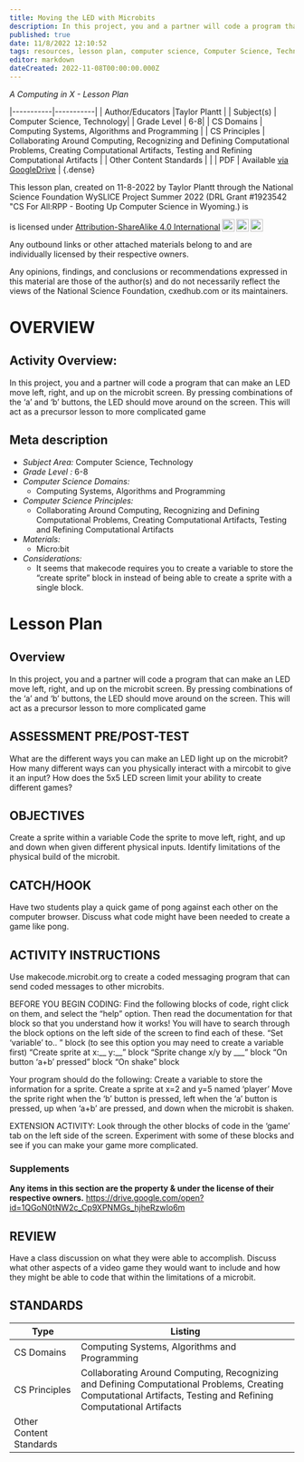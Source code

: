 ```yaml
---
title: Moving the LED with Microbits
description: In this project, you and a partner will code a program that can make an LED move left, right, and up on the microbit screen. By pressing combinations of the ‘a’ and ‘b’ buttons, the LED should move around on the screen. This will act as a precursor lesson to more complicated game
published: true
date: 11/8/2022 12:10:52
tags: resources, lesson plan, computer science, Computer Science, Technology 
editor: markdown
dateCreated: 2022-11-08T00:00:00.000Z
---
```

*A Computing in X - Lesson Plan*

|-----------|-----------|
| Author/Educators |Taylor Plantt |
| Subject(s) | Computer Science, Technology|
| Grade Level | 6-8|
| CS Domains | Computing Systems, Algorithms and Programming |
| CS Principles | Collaborating Around Computing, Recognizing and Defining Computational Problems, Creating Computational Artifacts, Testing and Refining Computational Artifacts |
| Other Content Standards |  | 
| PDF | Available [via GoogleDrive](https://drive.google.com/open?id=1OTmW9mI-KLT5Ip0vVmqtF29EncHYm_Hz) |
{.dense}






This lesson plan, created on 11-8-2022 by Taylor Plantt through the National Science Foundation WySLICE Project Summer 2022 (DRL Grant #1923542 "CS For All:RPP - Booting Up Computer Science in Wyoming.) is  <p xmlns:cc="http://creativecommons.org/ns#" >  is licensed under <a href="http://creativecommons.org/licenses/by-sa/4.0/?ref=chooser-v1" target="_blank" rel="license noopener noreferrer" style="display:inline-block;">Attribution-ShareAlike 4.0 International<img style="height:22px!important;margin-left:3px;vertical-align:text-bottom;" src="https://mirrors.creativecommons.org/presskit/icons/cc.svg?ref=chooser-v1"><img style="height:22px!important;margin-left:3px;vertical-align:text-bottom;" src="https://mirrors.creativecommons.org/presskit/icons/by.svg?ref=chooser-v1"><img style="height:22px!important;margin-left:3px;vertical-align:text-bottom;" src="https://mirrors.creativecommons.org/presskit/icons/sa.svg?ref=chooser-v1"></a></p>


Any outbound links or other attached materials belong to and are individually licensed by their respective owners. 


Any opinions, findings, and conclusions or recommendations expressed in this material are those of the author(s) and do not necessarily reflect the views of the National Science Foundation, cxedhub.com or its maintainers.


# OVERVIEW
## Activity Overview:  
In this project, you and a partner will code a program that can make an LED move left, right, and up on the microbit screen. By pressing combinations of the ‘a’ and ‘b’ buttons, the LED should move around on the screen. This will act as a precursor lesson to more complicated game
## Meta description
+ *Subject Area:* Computer Science, Technology 
+ *Grade Level :* 6-8 
+ *Computer Science Domains:*
   + Computing Systems, Algorithms and Programming
+ *Computer Science Principles:*
   + Collaborating Around Computing, Recognizing and Defining Computational Problems, Creating Computational Artifacts, Testing and Refining Computational Artifacts
+ *Materials:* 
   + Micro:bit
+ *Considerations:*
   + It seems that makecode requires you to create a variable to store the “create sprite” block in instead  of being able to create a sprite with a single block.


# Lesson Plan
## Overview
In this project, you and a partner will code a program that can make an LED move left, right, and up on the microbit screen. By pressing combinations of the ‘a’ and ‘b’ buttons, the LED should move around on the screen. This will act as a precursor lesson to more complicated game
## ASSESSMENT PRE/POST-TEST
What are the different ways you can make an LED light up on the microbit?
How many different ways can you physically interact with a mircobit to give it an input?
How does the 5x5 LED screen limit your ability to create different games?
## OBJECTIVES
Create a sprite within a variable
Code the sprite to move left, right, and up and down when given different physical inputs.
Identify limitations of the physical build of the microbit.


## CATCH/HOOK
Have two students play a quick game of pong against each other on the computer browser. Discuss what code might have been needed to create a game like pong.


## ACTIVITY INSTRUCTIONS
Use makecode.microbit.org to create a coded messaging program that can send coded messages to other microbits.


BEFORE YOU BEGIN CODING:
Find the following blocks of code, right click on them, and select the “help” option. Then read the documentation for that block so that you understand how it works! You will have to search through the block options on the left side of the screen to find each of these.
“Set ‘variable’ to.. ” block (to see this option you may need to create a variable first)
“Create sprite at x:__ y:__” block
“Sprite change x/y by ___” block
“On button ‘a+b’ pressed” block
“On shake” block


Your program should do the following:
Create a variable to store the information for a sprite.
Create a sprite at x=2 and y=5 named ‘player’
Move the sprite right when the ‘b’ button is pressed, left when the ‘a’ button is pressed, up when ‘a+b’ are pressed, and down when the microbit is shaken.


EXTENSION ACTIVITY: Look through the other blocks of code in the ‘game’ tab on the left side of the screen. Experiment with some of these blocks and see if you can make your game more complicated.


### Supplements
**Any items in this section are the property & under the license of their respective owners.**
https://drive.google.com/open?id=1QGoN0tNW2c_Cp9XPNMGs_hjheRzwIo6m




## REVIEW
Have a class discussion on what they were able to accomplish. Discuss what other aspects of a video game they would want to include and how they might be able to code that within the limitations of a microbit.
## STANDARDS        
| Type | Listing | 
|-----------|-----------|
| CS Domains  | Computing Systems, Algorithms and Programming|
| CS Principles   | Collaborating Around Computing, Recognizing and Defining Computational Problems, Creating Computational Artifacts, Testing and Refining Computational Artifacts|
| Other Content Standards |   |